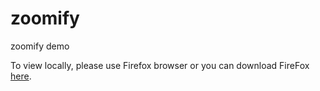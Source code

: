 # zoomify
zoomify demo

To view locally, please use Firefox browser or you can download FireFox <a href="https://www.mozilla.org/en-US/firefox/new/?from=getfirefox" target="blank">here</a>.